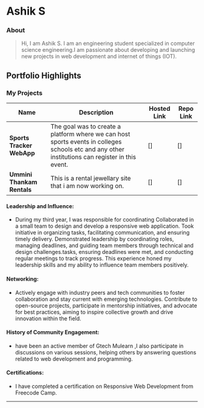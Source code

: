 # Ashik S

### About
> Hi, I am Ashik S. I am an engineering student specialized in computer science engineering.I am passionate about developing and launching new projects in web development and internet of things (IOT).


## Portfolio Highlights

### My Projects

| Name                | Description                                                               | Hosted Link                              | Repo Link                                                      |
|---------------------|---------------------------------------------------------------------------|------------------------------------------|----------------------------------------------------------------|
| **Sports Tracker WebApp**  |The goal was to create a platform where we can host sports events in colleges schools etc and any other institutions can register in this event.   | []   | []             |
| **Ummini Thankam Rentals**  |This is a rental jewellary site that i am now working on.| []    | []            |

#### Leadership and Influence:

- During my third year, I was responsible for coordinating Collaborated in a small team to design and develop a responsive web application. Took initiative in organizing tasks, facilitating communication, and ensuring timely delivery. Demonstrated leadership by coordinating roles, managing deadlines, and guiding team members through technical and design challenges.tasks, ensuring deadlines were met, and conducting regular meetings to track progress. This experience honed my leadership skills and my ability to influence team members positively.

#### Networking:

- Actively engage with industry peers and tech communities to foster collaboration and stay current with emerging technologies. Contribute to open-source projects, participate in mentorship initiatives, and advocate for best practices, aiming to inspire collective growth and drive innovation within the field.

#### History of Community Engagement:

-   have been an active member of Gtech Mulearn ,I also participate in discussions on various sessions, helping others by answering questions related to web development and programming.

#### Certifications:

- I have completed a certification on Responsive Web Development from Freecode Camp.




---
